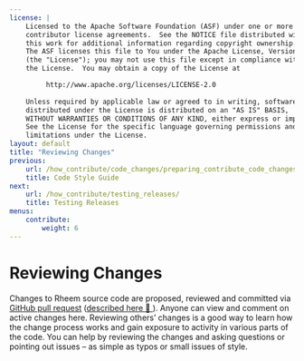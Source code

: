```yaml
---
license: |
    Licensed to the Apache Software Foundation (ASF) under one or more
    contributor license agreements.  See the NOTICE file distributed with
    this work for additional information regarding copyright ownership.
    The ASF licenses this file to You under the Apache License, Version 2.0
    (the "License"); you may not use this file except in compliance with
    the License.  You may obtain a copy of the License at

         http://www.apache.org/licenses/LICENSE-2.0
    
    Unless required by applicable law or agreed to in writing, software
    distributed under the License is distributed on an "AS IS" BASIS,
    WITHOUT WARRANTIES OR CONDITIONS OF ANY KIND, either express or implied.
    See the License for the specific language governing permissions and
    limitations under the License.
layout: default
title: "Reviewing Changes"
previous:
    url: /how_contribute/code_changes/preparing_contribute_code_changes/code_style_guide/
    title: Code Style Guide
next:
    url: /how_contribute/testing_releases/
    title: Testing Releases
menus:
    contribute:
        weight: 6
---
```


# Reviewing Changes

Changes to Rheem source code are proposed, reviewed and committed via [GitHub pull request](https://github.com/apache/incubator-wayang/pulls) \([described here 🔗 ](/how_contribute/code_changes/preparing_contribute_code_changes/pull_request/)\). Anyone can view and comment on active changes here. Reviewing others’ changes is a good way to learn how the change process works and gain exposure to activity in various parts of the code. You can help by reviewing the changes and asking questions or pointing out issues – as simple as typos or small issues of style.


